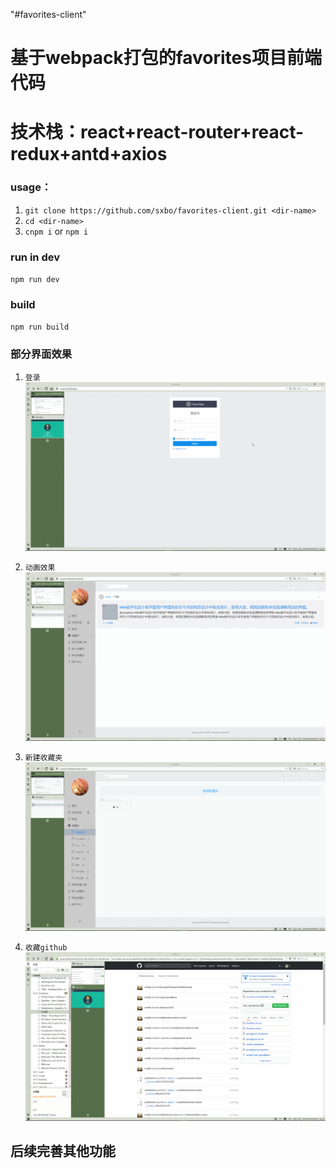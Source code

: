 "#favorites-client" 

# 基于webpack打包的favorites项目前端代码
# 技术栈：react+react-router+react-redux+antd+axios
 
### usage：

1.	`git clone https://github.com/sxbo/favorites-client.git <dir-name>`
2.	`cd <dir-name>`
3.	`cnpm i` or `npm i`

### run in dev
  `npm run dev`
### build
  `npm run build`
  

### 部分界面效果

1.  `登录`
![image](src/public/screenshots/jz.gif)

2.  `动画效果`
![image](src/public/screenshots/donghua.gif)

3.  `新建收藏夹`
![image](src/public/screenshots/kf2.gif)

4.  `收藏github`
![image](src/public/screenshots/clg.gif)

## 后续完善其他功能

